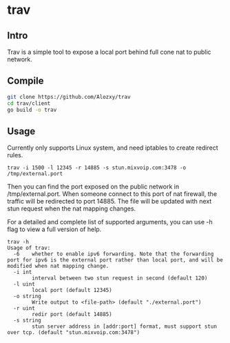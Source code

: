 # trav

## Intro

Trav is a simple tool to expose a local port behind full cone nat to public network.

## Compile

```bash
git clone https://github.com/Alozxy/trav
cd trav/client
go build -o trav
```

## Usage

Currently only supports Linux system, and need iptables to create redirect rules.

```
trav -i 1500 -l 12345 -r 14885 -s stun.mixvoip.com:3478 -o /tmp/external.port
```

Then you can find the port exposed on the public network in /tmp/external.port. When someone connect to this port of nat firewall, the traffic will be redirected to port 14885. The file will be updated with next stun request when the nat mapping changes.


For a detailed and complete list of supported arguments, you can use -h flag to view a full version of help.
```
trav -h                                                                     
Usage of trav:                                                                          
  -6    whether to enable ipv6 forwarding. Note that the forwarding port for ipv6 is the external port rather than local port, and will be modified when nat mapping change.      
  -i int                                                                                  
        interval between two stun request in second (default 120)                         
  -l uint                                                                                 
        local port (default 12345)  
  -o string
        Write output to <file-path> (default "./external.port")
  -r uint                                                                                 
        redir port (default 14885)                                                        
  -s string                                                                               
        stun server address in [addr:port] format, must support stun over tcp. (default "stun.mixvoip.com:3478") 
```
